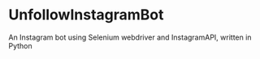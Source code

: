 # UnfollowInstagramBot
An Instagram bot using Selenium webdriver and InstagramAPI, written in Python
